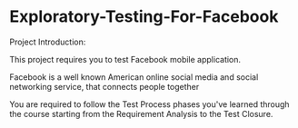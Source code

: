 # Exploratory-Testing-For-Facebook
Project Introduction:

This project requires you to test Facebook mobile application.

Facebook is a well known American online social media and social networking service, that connects people together

You are required to follow the Test Process phases you've learned through the course starting from the Requirement Analysis to the Test Closure.
